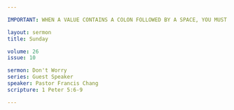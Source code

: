 ```yaml
---

IMPORTANT: WHEN A VALUE CONTAINS A COLON FOLLOWED BY A SPACE, YOU MUST USE &#58;

layout: sermon
title: Sunday

volume: 26
issue: 10

sermon: Don't Worry
series: Guest Speaker
speaker: Pastor Francis Chang
scripture: 1 Peter 5:6-9

---
```

